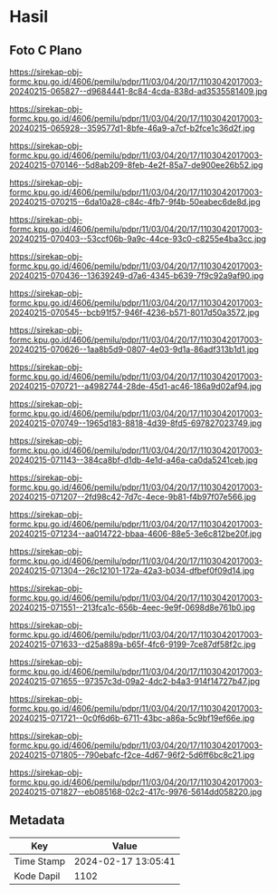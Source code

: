 # Hasil

## Foto C Plano

https://sirekap-obj-formc.kpu.go.id/4606/pemilu/pdpr/11/03/04/20/17/1103042017003-20240215-065827--d9684441-8c84-4cda-838d-ad3535581409.jpg

https://sirekap-obj-formc.kpu.go.id/4606/pemilu/pdpr/11/03/04/20/17/1103042017003-20240215-065928--359577d1-8bfe-46a9-a7cf-b2fce1c36d2f.jpg

https://sirekap-obj-formc.kpu.go.id/4606/pemilu/pdpr/11/03/04/20/17/1103042017003-20240215-070146--5d8ab209-8feb-4e2f-85a7-de900ee26b52.jpg

https://sirekap-obj-formc.kpu.go.id/4606/pemilu/pdpr/11/03/04/20/17/1103042017003-20240215-070215--6da10a28-c84c-4fb7-9f4b-50eabec6de8d.jpg

https://sirekap-obj-formc.kpu.go.id/4606/pemilu/pdpr/11/03/04/20/17/1103042017003-20240215-070403--53ccf06b-9a9c-44ce-93c0-c8255e4ba3cc.jpg

https://sirekap-obj-formc.kpu.go.id/4606/pemilu/pdpr/11/03/04/20/17/1103042017003-20240215-070436--13639249-d7a6-4345-b639-7f9c92a9af90.jpg

https://sirekap-obj-formc.kpu.go.id/4606/pemilu/pdpr/11/03/04/20/17/1103042017003-20240215-070545--bcb91f57-946f-4236-b571-8017d50a3572.jpg

https://sirekap-obj-formc.kpu.go.id/4606/pemilu/pdpr/11/03/04/20/17/1103042017003-20240215-070626--1aa8b5d9-0807-4e03-9d1a-86adf313b1d1.jpg

https://sirekap-obj-formc.kpu.go.id/4606/pemilu/pdpr/11/03/04/20/17/1103042017003-20240215-070721--a4982744-28de-45d1-ac46-186a9d02af94.jpg

https://sirekap-obj-formc.kpu.go.id/4606/pemilu/pdpr/11/03/04/20/17/1103042017003-20240215-070749--1965d183-8818-4d39-8fd5-697827023749.jpg

https://sirekap-obj-formc.kpu.go.id/4606/pemilu/pdpr/11/03/04/20/17/1103042017003-20240215-071143--384ca8bf-d1db-4e1d-a46a-ca0da5241ceb.jpg

https://sirekap-obj-formc.kpu.go.id/4606/pemilu/pdpr/11/03/04/20/17/1103042017003-20240215-071207--2fd98c42-7d7c-4ece-9b81-f4b97f07e566.jpg

https://sirekap-obj-formc.kpu.go.id/4606/pemilu/pdpr/11/03/04/20/17/1103042017003-20240215-071234--aa014722-bbaa-4606-88e5-3e6c812be20f.jpg

https://sirekap-obj-formc.kpu.go.id/4606/pemilu/pdpr/11/03/04/20/17/1103042017003-20240215-071304--26c12101-172a-42a3-b034-dfbef0f09d14.jpg

https://sirekap-obj-formc.kpu.go.id/4606/pemilu/pdpr/11/03/04/20/17/1103042017003-20240215-071551--213fca1c-656b-4eec-9e9f-0698d8e761b0.jpg

https://sirekap-obj-formc.kpu.go.id/4606/pemilu/pdpr/11/03/04/20/17/1103042017003-20240215-071633--d25a889a-b65f-4fc6-9199-7ce87df58f2c.jpg

https://sirekap-obj-formc.kpu.go.id/4606/pemilu/pdpr/11/03/04/20/17/1103042017003-20240215-071655--97357c3d-09a2-4dc2-b4a3-914f14727b47.jpg

https://sirekap-obj-formc.kpu.go.id/4606/pemilu/pdpr/11/03/04/20/17/1103042017003-20240215-071721--0c0f6d6b-6711-43bc-a86a-5c9bf19ef66e.jpg

https://sirekap-obj-formc.kpu.go.id/4606/pemilu/pdpr/11/03/04/20/17/1103042017003-20240215-071805--790ebafc-f2ce-4d67-96f2-5d6ff6bc8c21.jpg

https://sirekap-obj-formc.kpu.go.id/4606/pemilu/pdpr/11/03/04/20/17/1103042017003-20240215-071827--eb085168-02c2-417c-9976-5614dd058220.jpg


## Metadata

| Key        | Value               |
| ---------- | ------------------- |
| Time Stamp | 2024-02-17 13:05:41 |
| Kode Dapil | 1102                |



